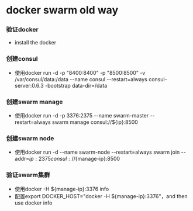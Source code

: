 # docker swarm old way

### 验证docker
- install the docker

### 创建consul
- 使用docker run -d -p "8400:8400" -p "8500:8500" -v /var/consul/data:/data --name consul --restart=always consul-server:0.6.3 -bootstrap data-dir=/data

### 创建swarm manage
- 使用docker run -d -p 3376:2375 --name swarm-master --restart=always swarm manage consul://${ip}:8500

### 创建swarm node
- 使用docker run -d --name swarm-node --restart=always swarm join --addr=${ip}:2375 consul://${manage-ip}:8500

### 验证swarm集群
- 使用docker -H ${manage-ip}:3376 info
- 配置export DOCKER_HOST="docker -H ${manage-ip}:3376"，and then use docker info
